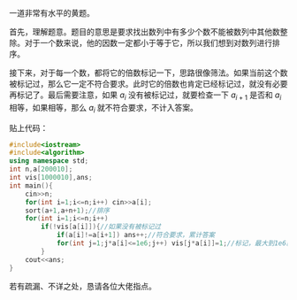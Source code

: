 一道非常有水平的黄题。

首先，理解题意。题目的意思是要求找出数列中有多少个数不能被数列中其他数整除。对于一个数来说，他的因数一定都小于等于它，所以我们想到对数列进行排序。

接下来，对于每一个数，都将它的倍数标记一下，思路很像筛法。如果当前这个数被标记过，那么它一定不符合要求。此时它的倍数也肯定已经标记过，就没有必要再标记了。最后需要注意，如果 $a_i$ 没有被标记过，就要检查一下 $a_{i+1}$ 是否和 $a_i$ 相等，如果相等，那么 $a_i$ 就不符合要求，不计入答案。

贴上代码：

```cpp
#include<iostream>
#include<algorithm>
using namespace std;
int n,a[200010];
int vis[1000010],ans;
int main(){
	cin>>n;
	for(int i=1;i<=n;i++) cin>>a[i];
	sort(a+1,a+n+1);//排序
	for(int i=1;i<=n;i++)
		if(!vis[a[i]]){//如果没有被标记过
			if(a[i]!=a[i+1]) ans++;//符合要求，累计答案
			for(int j=1;j*a[i]<=1e6;j++) vis[j*a[i]]=1;//标记，最大到1e6就可以
		}
	cout<<ans;
}
```
若有疏漏、不详之处，恳请各位大佬指点。